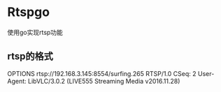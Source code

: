 # Rtspgo

使用go实现rtsp功能

## rtsp的格式

OPTIONS rtsp://192.168.3.145:8554/surfing.265 RTSP/1.0
CSeq: 2
User-Agent: LibVLC/3.0.2 (LIVE555 Streaming Media v2016.11.28)